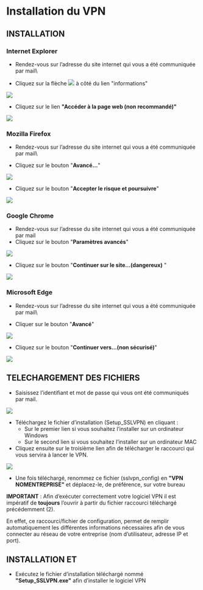 # Installation du VPN

## **INSTALLATION**

### Internet Explorer

* Rendez-vous sur l’adresse du site internet qui vous a été communiquée par mail\

* Cliquez sur la flèche ![](<../../.gitbook/assets/0 (5).png>) à côté du lien "informations"&#x20;

![](<../../.gitbook/assets/1 (5).png>)

* Cliquez sur le lien **"Accéder à la page web (non recommandé)"**&#x20;

![](<../../.gitbook/assets/2 (5).png>)

### Mozilla Firefox

* Rendez-vous sur l’adresse du site internet qui vous a été communiquée par mail\

* Cliquez sur le bouton "**Avancé…**"

![](<../../.gitbook/assets/3 (8).png>)

* Cliquez sur le bouton "**Accepter le risque et poursuivre**"

![](<../../.gitbook/assets/5 (4).png>)

### Google Chrome

* Rendez-vous sur l’adresse du site internet qui vous a été communiquée par mail
* Cliquez sur le bouton "**Paramètres avancés**"

![](<../../.gitbook/assets/7 (3).jpeg>)

* Cliquez sur le bouton "**Continuer sur le site…(dangereux)** "

![](<../../.gitbook/assets/8 (3).png>)

### Microsoft Edge

* Rendez-vous sur l’adresse du site internet qui vous a été communiquée par mail\

* Cliquer sur le bouton "**Avancé**"

![](<../../.gitbook/assets/9 (3).jpeg>)

* Cliquez sur le bouton "**Continuer vers…(non sécurisé)**"

![](../../.gitbook/assets/12.jpeg)

## **TELECHARGEMENT DES FICHIERS**

* Saisissez l’identifiant et mot de passe qui vous ont été communiqués par mail.

![](../../.gitbook/assets/13.png)

* Téléchargez le fichier d’installation (Setup\_SSLVPN) en cliquant :
  * Sur le premier lien si vous souhaitez l’installer sur un ordinateur Windows
  * Sur le second lien si vous souhaitez l’installer sur un ordinateur MAC
* Cliquez ensuite sur le troisième lien afin de télécharger le raccourci qui vous servira à lancer le VPN.

![](../../.gitbook/assets/14.png)

* Une fois téléchargé, renommez ce fichier (sslvpn\_config) en **"VPN NOMENTREPRISE"** et déplacez-le, de préférence, sur votre bureau

**IMPORTANT** : Afin d’exécuter correctement votre logiciel VPN il est impératif de **toujours** l’ouvrir à partir du fichier raccourci téléchargé précédemment (2).

En effet, ce raccourci/fichier de configuration, permet de remplir automatiquement les différentes informations nécessaires afin de vous connecter au réseau de votre entreprise (nom d’utilisateur, adresse IP et port).

## **INSTALLATION ET**&#x20;

* Exécutez le fichier d’installation téléchargé nommé **"Setup\_SSLVPN.exe"** afin d’installer le logiciel VPN
